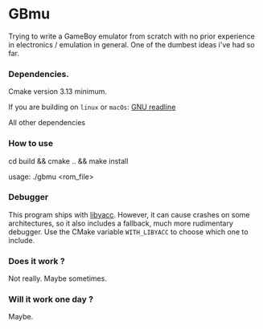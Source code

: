 # GBmu

Trying to write a GameBoy emulator from scratch with no prior experience in electronics / emulation in general.
One of the dumbest ideas i've had so far.

### Dependencies.
Cmake version 3.13 minimum.

If you are building on `linux` or `macOs`: [GNU readline](https://tiswww.case.edu/php/chet/readline/rltop.html)

All other dependencies

### How to use
cd build && cmake .. && make install

usage: ./gbmu <rom_file>

### Debugger 
This program ships with [libyacc](https://github.com/ldedier/libyacc). However, it can cause crashes on some architectures, so it also includes a fallback, much more rudimentary debugger. Use the CMake variable `WITH_LIBYACC` to choose which one to include.

### Does it work ?
Not really. Maybe sometimes.

### Will it work one day ?
Maybe.
